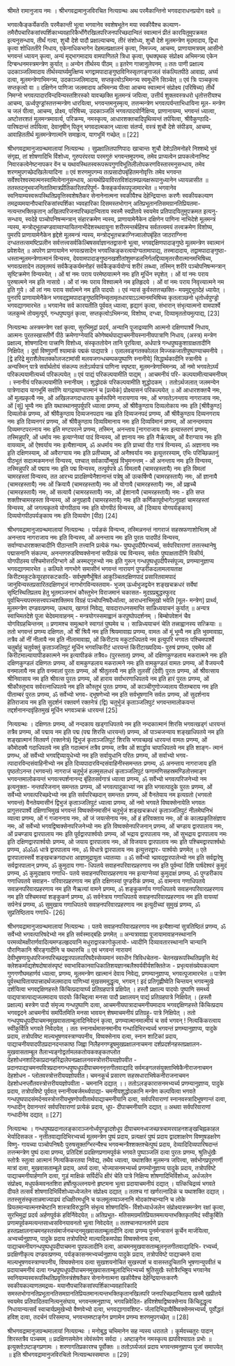 श्रीमते रामानुजाय नमः ।
श्रीभगवद्रामानुजविरचित नित्यग्रन्थः
अथ परमैकान्तिनो भगवदाराधनप्रयोग वक्ष्ये ॥

भगवत्कैङ्कर्येकरतिः परमैकान्ती भूत्वा भगवानेव स्वशेषभूतेन मया स्वकीयैश्च कल्याण-
तमैरौपचारिकसांस्पर्शिकाभ्यवहारिकैर्भोगैरखिलपरिजनपरिच्छदान्वितं स्वात्मानं प्रीतं कारयितुमुपक्रमत
इत्यनुसन्धाय, तीर्थं गत्वा, शुचौ देशे पादौ प्रक्षाल्याचम्य, तीरं संशोध्य, शुचौ देशे मूलमन्त्रेण
मृदमादाय, द्विधा कृत्वा शोधिततीरे निधाय, एकेनाधिकभागेन देहमलप्रक्षालनं कृत्वा, निमज्ज्य,
आचम्य, प्राणायामत्रयम् आसीनो भगवन्तं ध्यायन् कृत्वा, अन्यं मृद्भागमादाय वामपाणितले त्रिधा
कृत्वा, पृथक्पृथक् संप्रोक्ष्य अभिमन्त्र्य एकेन दिग्बन्धनमस्त्रमन्त्रेण कुर्यात् ॥
अन्येन तीर्थस्य पीठम् ॥ इतरेण गात्त्रानुलेपनम् ॥
ततः पाणी प्रक्षाल्य उदकाञ्जलिमादाय तीर्थस्यार्घ्यमुत्क्षिप्य भगद्वामपादाङ्गुष्ठविनिस्सृतगङ्गाजलं
संकल्पितपीठे आवाह्य, अर्घ्य दत्वा, मूलमन्त्रेणाभिमन्त्र्य, उदकाञ्जलिमादाय, सप्तकृत्वोऽभिमन्त्र्य स्वमूर्धनि
सिञ्चेत् ॥ एवं त्रिः पञ्चकृत्वः सप्तकृत्वो वा ॥
दक्षिणेन पाणिजा जलमादाय अभिमन्त्र्य पीत्वा आचम्य स्वात्मानं संप्रोक्ष्य (परिषिच्य) तीर्थे
निमग्नो भगवत्पादारविन्दविन्यस्तशिरस्को यावच्छक्ति मूलमन्त्रं जपित्वा, उत्तीर्य शुक्लवस्त्रधरो धृतोत्तरीयश्च
आचम्य, ऊर्ध्वपुण्ड्रांस्तत्तन्मन्त्रेण धारयित्वा, भगवन्तमनुस्मृत्य, तत्तन्मन्त्रेण भगवत्पर्यन्ताभिधायिना मूल-
मन्त्रेण च जलं पीत्वा, आचम्य, प्रोक्ष्य, परिषिच्य, उदकाञ्जलिं भगवत्पादयोर्निक्षिप्य, प्राणानायम्य, भगवन्तं
ध्यात्वा, अष्टोत्तरशतं मूलमन्त्रमावर्त्य, परिक्रम्य, नमस्कृत्य, आधारशक्तचादिपृथिव्यन्तं तर्पयित्वा, श्रीवैकुण्ठादि-
पारिषदान्तं तर्पयित्वा, देवानृषीन् पितॄन् भगवदात्मकान् ध्यात्वा संतर्प्य, वस्त्रं शुचौ देशे संपीडय, आचम्य,
आवाहिततीर्थ मूलमन्त्रेणात्मनि समाहृत्य, यागभूमिं गच्छेत् ॥
[22]

श्रीभगवद्रामानुजग्रन्थमालायां नित्यग्रन्थः ।
सुप्रक्षालितपाणिपादः खाचान्तः शुचौ देशेऽतिमनोहरे निश्शब्दे भुवं संगृह्य, तां शोषणादिभि
र्विशोध्य, गुरुपरंपरया परमगुरुं भगवन्तमुपगम्य, तमेव प्राप्यत्वेन प्रापकत्वेनानिष्ट निवारकत्वेनेष्ट‌नापकर वेंन
च यथावस्थितस्वरूपरूपगुणविभूतिलीलोपकरणविस्तारमनुसन्धाय, तमेव शरणमुपगच्छेदखिलेत्यादिना ॥
एवं शरणमुपगम्य तत्प्रसादोपबृंहितमनोवृत्तिः तमेव भगवन्त सर्वेश्वरेश्वरमात्मनस्वामित्वेनानुसन्धाय,
अत्यर्थप्रियाविरतविशंदतमप्रत्यक्षरूपानुध्यानेन ध्यायन्नासीत ॥ ततस्तदनुभवजनितातिमात्रप्रीतिकारितपरिपूर्ण-
कैक्ङ्कर्यरूपपूजामारभेत ॥
भगवानेव स्वनियाम्यस्वरूपस्थितिप्रवृत्तिस्वशेषतैकर सेनानेनात्मना स्वकीयैश्च देहेन्द्रियान्तः करणैः
स्वकीयकल्याण तमद्रव्यमयानौपचारिकसांस्पर्शिका भ्यवहारिका दिसमस्तभोगान् अतिप्रभूतानतिसमग्रानतिप्रियतमा-
नत्यन्तभक्तिकृतान् अखिलपरिजनपरिच्छदान्विताय स्वस्मै स्वप्रीतये स्वयमेव प्रतिपादयितुमुपक्रमत इत्यनु-
सन्धाय, स्वदेहे पञ्चोपनिषन्मन्त्रान् संहारक्रमेण न्यस्य, प्राणायामेनैकेन दक्षिणेन पाणिना नाभिदेशे
मूलमन्त्रं न्यस्य, मन्त्रोद्भूतचण्डवाय्वाप्यायितनाभीदेशस्थवायुना शरीरमन्तर्बहिश्च सर्वतत्त्वमयं तत्त्वक्रमेण
विशोष्य, पुमरपि प्राणायामेनैकेन हृद्देशे मूलमन्त्रं न्यस्य, मन्त्रोद्भूतचक्राग्निज्वालोपबृंहित जाठराग्निना
दग्धतत्तत्समष्टिप्रलीन सर्वत्तत्त्वसर्वकिल्बिषसर्वाज्ञानतद्वासनो भूत्वा, भगवद्द‌क्षिणपादाङ्गुष्ठे मूलमन्त्रेण स्वात्मानं
प्रवेशयेत् ॥
अपरेण प्राणायामेन भगवत्प्रसादेन भगवत्किङ्करत्वयोग्यतामापाद्य, तस्मादादाय, तद्वामपादाङ्गुष्ठा-
धस्तान्मूलमन्त्रेणात्मानं विन्यस्य,
देववामपादाङ्गुष्ठनखशीतांशुमण्डलनिर्गलद्दिव्यामृतरसैरात्मानमभिषिच्य,
भगवत्प्रसादेन तदमृतमयं सर्वकैङ्कर्यमनोहरं सर्वकैङ्कर्ययोग्यं शरीरं लब्ध्वा, तस्मिन् शरीरे पञ्चोपनिषन्मन्त्रान्
सृष्टिक्रमेण विन्यस्येत् । ओं षां नमः पराय परमेष्ठयात्मने नमः इति मूर्धिन स्पृशेत् । ओं यां नमः पराय
पुरुषात्मने नम इति नासाग्रे । ओं रां नमः पराय विश्वात्मने नम इतिहृदये । ओं वां नमः पराय
निवृत्त्यात्मने नम इति गुये। ओं लां नमः पराय सर्वात्मने नम इति पादयोः । एवं न्यासं कुर्वस्तत्तच्छक्ति-
मयमुद्द्भूतदेहं ध्यायेत् ।
पुनरपि प्राणायामेनैकेन भगवद्द्वामपादाङ्गुष्ठविनिम्सृतामृतधारयाऽऽत्मानमभिषिच्य कृतलाञ्छनो
धृतोर्ध्वपुण्ड्रो भगवद्यागमारभेत ॥
भगवानेव सर्व कारयतीति पूर्ववत् ध्यात्वा, हृद्यागं कृत्वा, संभारान् संभृत्यात्मनो वामपार्श्वे
जलकुम्भे तोयमुत्पूर्य, गन्धपुष्पयुतं कृत्वा, सप्तकृत्वोऽभिमन्त्र्य, विशोष्य, दग्ध्वा, दिव्यामृततोयमुत्पाद्य,
[23]

नित्यग्रन्थः
अस्त्रमन्त्रेण रक्षां कृत्वा, सुरभिमुद्रां प्रदर्य, अन्यानि पूजाद्रव्याणि आत्मनो दक्षिणपार्श्वे निधाय, आत्मनः
पुरतस्खास्तीर्णे पीठे क्रमेणाग्नेयादि कोणेष्वर्थपाद्याचमनीयस्नानीयपात्राणि निधाय, (अस्त्र) मन्त्रेण प्रक्षाल्य,
शोषणादिना पात्त्राणि विशोध्य, संस्कृततोयेन तानि पूरयित्वा, अर्धपात्रे गन्धपुष्पकुशाग्राक्षतादीनि निक्षिपेत् ।
दूर्वा विष्णुपर्णी श्यामाकं पद्मकं पाद्यपात्रे । एलालवङ्गतक्कोलल मिज्जकजातीपुष्पाण्याचमनीये । [द्वे हरिद्रे
मुराशैलेयतक्कोलजटामांसी मलयजगन्धचम्पकपुष्पाणि स्नानीये] सिद्धार्थकादीनि स्त्रानीये ॥
अन्यस्मिन् पात्रे सर्वार्थतोयं संकल्प्य ततोऽर्व्यपात्रं पाणिना स्पृष्टवा, मूलमन्त्रेणाभिमन्त्र्य, ओं
नमो भगवतेऽर्घ्यं परिकल्पयामीत्यर्च्य परिकल्पयेत् ॥ एवं पाद्यं परिकल्पयामीति पाद्यम् । आचमनीयं परि-
कल्पयामीत्याचमनीयम् । स्नानीयं परिकल्पयामीति स्नानीयम् । शुद्धोदकं परिकल्पयामीति शुद्धोदकम् ।
ततोऽर्थजलात् जलमन्येन पात्रेणादाय यागभूमिं सर्वाणि यागद्रव्याण्यात्मानं च [प्रत्येकं] प्रोक्ष्यासनं
परिकल्पयेत् ॥
ओं आधारशक्तचै नमः, ओं मूलप्रकृत्यै नमः, ओं अखिलजगदाधाराय कूर्मरूपिणे नारायणाय
नमः, ओं भगवतेऽनन्ताय नागराजाय नमः, ओं [सूं] भूम्यै नमः इति यथास्थानमुपर्युपरि ध्यात्वा प्रणम्य,
ओं श्रीवैकुण्ठाय दिव्यलोकाय नमः इति [श्रीवैकुण्ठ] दिव्यलोकं प्रणम्य, ओं श्रीवैकुण्ठाय दिव्यजनपदाय
नम्रः इति दिव्यजनपदं प्रणम्य, औं श्रीवैकुण्ठाय दिव्यनगराय नमः इति दिव्यनगरं प्रणम्य, ओं श्रीवैकुण्ठाय
दिव्यविमानाय नमः इति दिव्यविमानं प्रणम्य, ओं आनन्दमयाय दिव्यमण्टपरत्नाय नमः इति मण्टपरत्ने
प्रणम्य, तस्मिन्, अनन्ताय [नागराजाय नमः इत्यास्तरणं प्रणम्य, तस्मिन्नुपरि, ओं धर्माय नमः इत्याग्नेय्यां
पादं विन्यस्य, ओं ज्ञानाय नमः इति नैर्ऋत्याम्, ओं वैराग्याय नमः इति वायव्याम्, ओं ऐश्वर्याय नमः
इत्यैशान्याम्, ॐ अधर्माय नमः इति प्राच्यां पीठ गात्रं विन्यस्य, ॐ अज्ञानाय नमः इति दक्षिणस्याम्,
ओं अवैराग्याय नमः इति प्रतीच्याम्, ओं अनैश्वर्याय नमः इत्युत्तरस्याम्, एभिः परिच्छिन्नतनुं पीठभूतं
सदात्मकमनन्तं विन्यस्य, पश्चात् सर्वकार्योन्मुखं विभुमनन्तम् - ओं अनन्ताय नमः इति विन्यस्य, तस्मिन्नुपरि ओं
पद्माय नमः इति पद्म विन्यस्य, तत्पूर्वपत्रे ॐ विमलायै (चामरहस्तायै) नमः इति विमलां चामरहस्तां विन्यस्य,
तत आरभ्य प्रादक्षिण्येनैशानान्तं पत्रेषु ओं उत्कर्षिण्यै (चामरहस्तायै) नमः, ओं ज्ञानायै (चामरहस्तायै) नमः
ओं क्रियायै (चामरहस्तायै) नमः ओं योगायै (चामरहस्तायै) नमः, ओं प्रहृच्चै (चामरहस्तायै) नमः, ओं
सत्यायै (चामरहस्तायै) नमः, ओं ईशानायै (चामरहस्तायै) नमः - इति सप्त शक्तीश्चामरहस्ता विन्यस्य, ओं
अनुग्रहायै (चामरहस्तायै) नमः इति कर्णिकापूर्वभागेऽनुग्रहां चामरहस्तां विन्यस्य, ओं जगत्पकृतये योगपीठाय
नमः इति योगपीठं विन्यस्य, ओं [दिव्याय योगपर्यङ्काय] दिव्ययोगपीठपर्यङ्काय नमः इति दिव्ययोग [पीठ)
[24]

श्रीभगवद्रामानुजग्रन्थमालायां नित्यग्रन्थः ।
पर्यङकं विन्यभ्य, तस्मिन्ननन्तं नागराजं सहस्रफणाशोभितम् ओं अनन्ताय नागराजाय नमः इति विन्यस्य,
ओं अनन्ताय नमः इति पुरतः पादपीठं विन्यस्य, सर्वाण्याधारशक्तचादीनि पीठान्तानि तत्त्वानि प्रत्येकं गब्ध-
पुष्पधूपदीपैरभ्यर्च्य, सर्वपरिवाराणां तत्तत्स्थानेषु पद्मासनानि संकल्प्य, अनन्तगरुडविष्वक्सेनानां सपीठकं
पद्म विन्यस्य, सर्वतः पुष्पाक्षतादीनि विकीर्य, योगपीठस्य पश्चिमोत्तरदिग्भागे ओं अस्मद्‌गुरुभ्यो नमः इति
गुरून् गन्धपुष्पधूपदीपैस्संपूज्य, प्रणम्यानुज्ञाप्य भगवद्यागमारभेत ॥
कल्पिते नागभोगे समासीनं भगवन्तं नारायणं पुण्डरीकदलामलायताक्ष किरीटमकुटकेयूरहारकटकादि-
सर्वभूषणैर्भूषितं आकुञ्चितदक्षिणपादं प्रसारितवामपादं जानुविन्यस्तप्रसारितदक्षिणभुजं नागभोगविन्यस्तवाम-
भुजम् ऊर्ध्वभुजद्वयेन शङ्खचक्रधरं सर्वेषां सृष्टिस्थितिप्रलय हेतु भूतमञ्जनाभं कौस्तुभेन विराजमानं चकासत-
मुदग्रप्रबुद्धस्फुरद पूर्वाचिन्त्यपरमसत्त्वपञ्चशक्तिमय विग्रहं पञ्चोपनिषदैर्ध्यात्वा, आराधनाभिमुखो भवेति [मूल-
मन्त्रेण] प्रार्थ्य, मूलमन्त्रेण दण्डवत्प्रणम्य, उत्थाय, खागतं निवेद्य, यावदाराधनसमाप्ति सान्निध्ययाचनं
कुर्यात् ॥
अन्यत्र स्वाभिमतदेशे पूजा चेदेवमावाहनम् -
मन्त्रयोगस्समाह्वानं करपुष्पोपदर्शनम् । बिम्बोपवेशनं चैव योगविग्रहचिन्तनम् ॥
प्रणामश्च समुत्थाने स्वागतं पुष्पमेव च । सान्निध्ययाचनं चेति तत्त्राह्वानस्य सत्क्रियाः ॥
ततो भगवन्तं प्रणम्य दक्षिणतः, ओं श्रीं श्रियै नम इति श्रियमावाह्य प्रणम्य, वामतः ओं मूं
भूम्यै नम इति भुवमावाह्य, तत्रैव ओं नीं नीलायै नम इति नीलामावाह्य, ओं किरीटाय मकुटाधिपतये नम
इत्युपरि भगवतः पश्चिमपार्श्वे चतुर्बाहुं चतुर्वक्तुं कृताञ्जलिपुटं मूर्धिन भगवत्किरीटं धारयन्तं किरीटाख्यदिव्य-
पुरुषं प्रणम्य, एवमेव ओं किरीटमाल्यायापीडकात्मने नम इत्यापीडकं तत्रैव० (पुरस्तात्) प्रणम्य, ओं
दक्षिणकुण्डलाय मकरात्मने नमः इति दक्षिणकुण्डलं दक्षिणतः प्रणम्य, ओं वामकुण्डलाय मकरात्मने नमः
इति वामकुण्डलं वामतः प्रणम्य, ओं वैजयन्त्यै वनमालायै नम इति वनमालां पुरतः प्रणम्य, ओं श्रीतुलस्यै
नम इति तुलसीं (देवीं) पुरतः प्रणम्य, ओं श्रीवत्साय श्रीनिवासाय नम इति श्रीवत्स पुरतः प्रणम्य, ओं
हाराय सर्वाभरणाधिपतये नम इति हारं पुरतः प्रणम्य, ओं श्रीकौस्तुभाय सर्वरत्नाधिपतये नम इति कौस्तुभं
पुरतः प्रणम्य, ओं काञ्चीगुणोज्ज्वलाय पीताम्बराय नम इति पीताम्बरं पुरतः प्रणम्य, ॐ सर्वेभ्यो भगव-
द्भूषणेभ्यो नम इति सर्वभूषणानि सर्वतः प्रणम्य, ओं सुदर्शनाय हेतिराजाय नम इति सुदर्शनं रक्तवर्ण
रक्तनेत्रं (द्वि) चतुर्भुजं कृताञ्जलिपुटं भगवन्तमालोकयन्तं तद्दर्शनानन्दवृंहितमुखं मूर्धिन भगवञ्चक्रं धारयन्तं
[25]

नित्यग्रन्थः ।
दक्षिणतः प्रणम्य, ओं नन्दकाय खड्गाधिपतये नम इति नन्दकात्मानं शिरसि भगवत्खड्गं धारयन्तं तत्रैव
प्रणम्य, ओं पद्माय नम इति पद्म (पद्म शिरसि धारयन्तं) प्रणम्य, ओं पाञ्चजन्याय शङ्खाधिपतये नम इति
शङ्खात्मानं सितवर्ण (रक्तनेत्रं) द्विभुजं कृताञ्जलिपुटं शिरसि भगवच्छखं धारयन्तं वामतः प्रणम्य, ओं
कौमोदक्यै गदाधिपतये नम इति गदात्मानं तत्रैव प्रणम्य, तत्रैव ओं शार्द्धाय चापाधिपतये नम इति शाङ्ग-
त्मानं प्रणम्ध, ओं सर्वेभ्यो भगवद्दिव्यायुधेभ्यो नम इति सर्वायुधानि परितः प्रणम्य, ओं सर्वाभ्यो भगव-
त्पादारविन्दसंवाहिनीभ्यो नम इति दिव्यपादारविन्दसंवाहिनीस्समन्ततः प्रणम्य, ॐ अनन्ताय नागराजाय
इति पृष्ठतोऽनन्त (भगवन्तं) नागराजं चतुर्भुजं हलमुसलधरं कृताञ्जलिपुटं फणामणिसहस्रमण्डितोत्तमाङ्ग
भगवन्तमालोकयन्तं भगवत्स्पर्शनानन्द बृंहितसर्वगात्रं ध्यात्वा प्रणम्य, ॐ सर्वेभ्यो भगवत्परिजनेभ्यो नम इत्यनुक्ता-
नन्तपरिजनान् समन्ततः प्रणम्य, ओं भगवत्पादुकाभ्यां नम इति भगवत्पादुके पुरतः प्रणम्य, ओं सर्वेभ्यो
भगवत्परिच्छदेभ्यो नम इति सर्वपरिच्छदान् समन्ततः प्रणम्य, ओं वैनतेयाय नम इत्यग्रतो (भगवतो भगवन्तं)
वैनतेयमासीनं द्विभुजं कृताञ्जलिपुटं ध्यात्वा प्रणम्य, ओं नमो भगवते विष्वक्सेनायेति भगवतः प्रागुत्तरपार्श्वे
दक्षिणाभिमुखं भगवन्तं विष्वक्सेनमासीनं चतुर्भुजं शङ्खचक्रधरं कृताञ्जलिपुटं नीलमेघनिभं व्यात्वा प्रणम्य, ओं
गं गजाननाय नमः, ओं जं जयत्सेनाय नमः, ओं हं हरिवक्ताय नमः, ओं कं कालप्रकृतिसंज्ञाय नमः, ओं
सर्वेभ्यो भगवद्विष्वक्सेनपरिजनेभ्यो नमः इति विष्वक्सेनपरिजनान् प्रणम्य, ओं चण्डाय द्वारपालाय नमः,
ओं प्रचण्डाय द्वारपालाय नमः इति पूर्वद्वारपार्श्वयोः प्रणम्य, ओं भद्राय द्वारपालाय नमः, ओं सुभद्राय
द्वारपालाय नमः इति दक्षिणद्वारपार्श्वयोः प्रणम्य, ओ जयाय द्वारपालाय नमः, ओं विजयाय द्वारपालाय नमः
इति पश्चिमद्वारपार्श्वथोः प्रणम्य, ॐॐॐ धात्रे द्वारपालाय नमः, ॐ विधात्रे द्वारपालाय नमः इत्युत्तरद्वार-
पार्श्वयोः प्रणमेत् ॥
एते द्वारपालास्सर्वे शङ्खचक्रगदाधरा आज्ञामुद्रायुता ध्यातव्याः ॥
ॐ सर्वेभ्यो भ्प्रावद्‌द्वारपालेभ्यो नम इति सर्वद्वारेषु सर्वद्वारपालान् प्रणम्य, ॐ कुमुदाय गणा-
धिपतये सवाहनपरिवारप्रहरणाय नम इति पूर्वम्यां दिशि पार्षदेश्वरं कुमुदं प्रणम्य, ॐ कुमुदाक्षाय गणाधि-
पतये सवाहनपरिवारप्रहरणाय नम इत्याग्नेय्यां कुमुदाक्षं प्रणम्य, ॐ पुण्डरीकाय गणाधिपतये सवाहन-
परिवारप्रहरणाय नम इति दक्षिणस्यां पुण्डरीकं प्रणम्य, ॐ वामनाय गणाधिपतये सवाहनपरिवारप्रहरणाय
नम इति नैऋत्यां वामने प्रणम्य, ॐ शङ्कुकर्णाय गणाधिपतये सवाहनपरिवारप्रहरणाय नम इति पश्चिमस्यां
शङ्कुकर्ण प्रणम्य, ॐ सर्वनेत्राय गणाधिपतये सवाहनपरिवारप्रहरणाय नम इति वायव्यां सर्पनेत्रं प्रणम्य,
ॐ सुमुखाय गणाधिपतये सवाहनपरिवारप्रहरणाय नम इत्युदीच्यां सुमुखं प्रणम्य, ॐ सुप्रतिष्ठिताय गणाधि-
[26]

श्रीभगवद्रामानुजग्रन्थमालायां नित्यग्रन्थः ।
पतये सवाहनपरिवारप्रहरणाय नम इत्यैशान्यां सुत्रतिष्ठितं प्रणम्य, ॐ सर्वेभ्यो भगवत्पारिषदेभ्यो नम इति
सर्वस्माद्बहिः प्रणमेत् ॥
अन्यत्रावाह्य पूजायामावाहनस्थानानि परमव्योमक्षीरार्णवादित्यमण्डलहृदयानि मधुराद्वारकागोकुलायो-
ध्यादीनि दिव्यावतारस्थानानि चान्यानि पौराणिकानि श्रीरङ्गादीनि च यथारुचि ॥
एवं भगवन्तं नारायणं देवीभूषणायुधपरिजनपरिच्छदद्वारपालपारिषदैस्सेव्यमानं स्वाधीन त्रिविधचेतना-
चेतनखरूपस्थितिप्रवृत्ति मेदं क्लेशकर्माद्यशेषदोषासंस्पृष्टं स्वाभाविकानवाधिकातिशयज्ञानबलैश्वर्यवीर्यशक्तितेजः -
प्रभृत्यसंख्येयकल्याण गुणगणौघमहार्णवं ध्यात्वा, प्रणम्य, मूलमन्त्रेण खात्मानं देवाय निवेद्य, प्रणम्यानुज्ञाप्य,
भगवत्पूजामारभेत ॥
पात्रेण पूर्वस्थापितायपात्त्रादर्थजलमादाय पाणिभ्यां मुखसममुद्धृत्य, भगवन् ! इदं प्रतिगृह्णीष्वेति
चिन्तयन् भगवन्मुखे दर्शयित्वा भगवद्दक्षिणहस्ते किंचित्प्रदायार्घ्य प्रतिग्रहपात्रे प्रक्षिपेत् । हस्तौ प्रक्षाल्य पादयोः
पुष्पाणि समर्थ्य पाद्यपात्रात्पाद्यजलमादाय पादयोः किंचिद्दत्वा मनसा पादौ प्रक्षालयन् पाद्यं प्रतिग्रहपात्रे
निक्षिपेत् । (हस्तौ प्रक्षाल्य) बस्त्रेण पादौ संमृज्य गन्धपुष्पाणि दत्वा, आचमनीयपात्रादाचमनीयमादाय
भगवद्दक्षिणहस्ते किंचित्प्रदाय भगवद्वदने आचमनीयं समर्पितमिति मनसा भावयन् शेषमाचमनीयं प्रतिग्रहू-
पात्रे निक्षिपेत् । ततो गन्धपुष्पधूपदीपाचमनमुखवासताम्बूलादिनिवेदनं कृत्वा, प्रणम्यात्मानमात्मीयं च सर्व
भगवन् ! नित्यकिंकरत्वाय स्वींकुर्विति भगवते निवेदयेत् । ततः स्नानार्थमासनमानीय गन्धादिभिरभ्यर्च्य
भगवन्तं प्रणम्यानुज्ञाप्य, पादुके प्रदाय, तत्रोपविष्ट माल्यभूषणवस्त्राण्यपनीय, विष्वक्सेनाय दत्वा, स्नान
शाटिकां प्रदाय, पाद्याचनीयपादपीठप्रदानदन्तकाष्ठ जिह्वा निलैहनगण्डूषमुखप्रक्षालनाचमना दर्शप्रदर्शनहस्तप्रक्षालन-
मुखवासताम्बूल तैलाभ्यङ्गोद्वर्तामलकतोयकक्ङ्कतप्लोत देहशोधनशाटिकाप्रदानहरिद्रालेपनप्रक्षालनवस्त्रोत्तरीययज्ञोपवीत -
प्रदानपाद्याचमनपवित्रप्रदानगन्धपुष्पधूपदीपाचमननृत्तगीतवाद्यादि सर्वमङ्गलसंयुक्ताभिषेकैनीराजनाचमन देहशोधन -
प्लोतवस्त्रोत्तरीययज्ञोपवीत। चमनकूर्च प्रसारण सहस्रधाराभिषेकनीराजनाचमन देहशोधनप्लौंतवस्त्रोत्तरीययज्ञोपवीता -
चमनानि दद्यात् ।।
ततोऽलङ्कारासनमभ्यर्च्य प्रणम्यानुज्ञाप्य, पादुके प्रदाय, तत्रोपविष्टे पूर्ववत् स्नानीयबर्जमर्थ्यपाद्या-
चमनीयशुद्धोदकानि मन्त्रेण कल्पयित्वा भगवते गन्धपुष्पपादसंमर्दनवस्त्रोत्तरीयभूषणोपवीतार्थपाद्याचमनीयानि
दत्वा, सर्वपरिवाराणां स्नानवस्त्रादिभूषणान्तं दत्वा, गन्धादीन् देवानन्तरं सर्वपरिवाराणां प्रत्येकं प्रदाय, धूप-
दीपाचमनीयानि दद्यात् ॥ अथवा सर्वपरिवाराणां गन्धादीनेव दद्यात् ॥
[27]

नित्यग्रन्थः ।
गन्धपुष्पप्रदानालङ्काराञ्जनोर्ध्वपुण्ड्रादशेधूप दीपाचमनध्वजच्छत्रचामरवाहनशङ्खचिह्नकाहल भेर्यादिसकल -
नृत्तीतवाद्यादिभिरभ्यर्च्य मूलमन्त्रेण पुष्पं प्रदाय, प्रत्यक्षरं पुष्पं प्रदाय द्वादशाक्षरेण विष्णुषडक्षरेण विष्णु-
गायच्या पञ्चोपनिषदैः पुरुषसूक्तग्भिरन्यैश्च भगवन्मन्त्रैश्शक्तश्चेत्पुष्पं प्रदाय, देव्यादिदिव्यपारिषदान्तं
तत्तन्मन्त्रेण पुष्पं दत्वा प्रणम्य, प्रतिदिशं प्रदक्षिणप्रणामपूर्वकं भगवते पुष्पाञ्जलिं दत्वा पुरतः प्रणम्य,
श्रुतिधुंखैः स्तोत्रैः स्तुत्वा आत्मानं नित्यकिंकरतया निवेद्य, तथैव ध्यात्वा, यथाशक्ति मूलमन्त्र जपित्त्वा,
सर्वभोगप्रपूरणर्णी मात्रां दत्वा, मुखवासताम्बूले प्रदाय, अर्घ्य दत्वा, भोज्यासनमभ्यर्च्य प्रणम्योनुज्ञाप्य
पादुके प्रदाय, तत्रोपविष्टे पाद्याचमनीयार्हणानि दत्वा, गुडं माक्षिकं सर्पिर्दधि क्षीरं चेति पात्रे निक्षिप्य
शोषणादिभिर्विशोध्य, अर्धजलेन संप्रोक्ष्य, मधुपर्कमवनतशिरा हर्षोत्फुल्लनयनो हृष्टमना भूत्वा
प्रदायाचमनीयं दद्यात् । यत्किचिद्रव्यं भगवते दीयते तत्सर्वं शोषणादिभिर्विशोध्याध्येजलेन संप्रोक्ष्य
दद्यात् ॥
ततश्च गां खर्णरत्नादिकं च यथाशक्ति दद्यात् । ततस्सुसंस्कृतान्नमाज्याढ्यं दधिक्षीरमधूनि च
फलमूलव्यञ्जनानि मोद‌कांश्चान्यानि च लोके प्रियतमान्यात्मनश्चेष्टानि शास्त्राविरुद्धानि संभृत्य शोषणादिभि-
र्विशोध्यार्धजलेन संप्रोक्ष्यास्त्रमन्त्रेण रक्षां कृत्वा, सुरभिमुद्रां प्रदर्य अर्हणपूर्वकं हविर्निवेदयेत् ॥ अतिप्रभूत-
मतिसमग्रमतिप्रियतममत्यन्तभक्तिकृतमिदं स्वीकुर्बिति प्रणामपूर्वकमत्यन्तसाध्वसविनयावनतो भूत्वा निवेदयेत् ॥
ततश्चानपानतर्पणे प्रदाय हस्तप्रक्षालनाचमनहस्तसंमार्जनचन्दनमुखवासताम्बूलादीनि दत्वा प्रणम्य
पुनर्मन्त्रासनं कूर्चेन मार्जयित्वा, अभ्यर्च्यनुज्ञाप्य, पादुके प्रदाय तत्रोपविष्टे माल्यादिकमपोह्य विष्वक्सेनाय
दत्वा, पाद्याचमनीयगन्धपुष्पधूपदीपाचमना पूपफलादीनि दत्वा, आचमनमुखवासताम्बूलनृत्तगीतवाद्यादिभि-
रभ्यर्च्य, प्रदक्षिणीकृत्य दण्डवत्प्रणम्य, पर्यङ्कासनमभ्यर्च्यनुज्ञाप्य पादुके प्रदाय, तत्रोपविष्टे पाद्याचमने
दत्वा माल्यभूषणवस्त्राण्यपनीय, विष्वक्सेनाय दत्वा सुखशयनोचितं सुखस्पर्श च वासस्तदुचितानि भूषणान्युपवीतं
च प्रदायाचमनीयं दत्वा गन्ध्रपुष्पधूपदीपाचमनमुखवासताम्बूलादिभिरभ्यर्च्य श्रुतिसुखैः स्तोत्रैरभिष्ट्रय भगवानेव
स्वनियाम्यस्वरूपस्थितिप्रवृत्तिस्त्रंशेषतैकर सेनानेनात्मना खकीयैश्च देहेन्द्रियान्तःकरणैः स्वकीयकल्याणतमद्रव्य-
मयानौपचारिकसांस्पर्शिकाभ्यवहारिकादि समस्तभोगानतिप्रभूतानतिसमग्रानतिप्रियतमानत्यन्तभक्तिकृतानखिलपरि
जनपरिच्छदान्विताय खस्मै खप्रीतये स्वयमेव प्रतिपादितवानित्यनुसंघाय, भगवन्तमनुज्ञाप्य, भगवन्निवेदित-
हविश्शेषाद्विष्वक्सेनाय किंचिदुद्धृत्य निधायान्यत्सर्वं स्वाचार्यप्रमुखेभ्यो वैष्णवेभ्यो दत्वा, भगवद्यागावशिष्ट-
र्जलादिभिद्रव्यैर्विष्वक्सेनमभ्यर्च्य, पूर्वोद्धतं हविश् दत्वा, तदर्चनं परिसमाप्य, भगवन्तमष्टाङ्गेन प्रणामेन
प्रणम्य शरणमुपगच्छेत् ॥
[28]

श्रीभगवद्रामानुजग्रन्थमालायां नित्यग्रन्थः ।
मनोबुद्ध चभिमानेन सह न्यस्य धरातले ।
कूर्मवच्चतुरः पादान् शिरस्तत्रैव पञ्चमम् ॥
प्रदक्षिणसमेतेन त्वेवंरूपेण सर्वदा ।
अष्टाङ्गेन नमस्कृत्य ह्यपविश्याग्रतः प्रभोः ॥
इत्युक्तोऽष्टाङ्गप्रणामः । शरणागतिप्रकारश्च पूर्वोक्तः ॥
ततोऽर्घ्यजलं प्रदाय भगवन्तमनुज्ञाप्य पूजां समापयेत् ॥
इति श्रीभगवद्रामानुजविरचितो नित्यग्रन्थस्समाप्तः ॥
[29]
